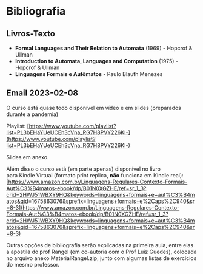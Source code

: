 
# Bibliografia

## Livros-Texto

- **Formal Languages and Their Relation to Automata** (1969) - Hopcrof & Ullman
- **Introduction to Automata, Languages and Computation** (1975) - Hopcrof & Ullman
- **Linguagens Formais e Autômatos** - Paulo Blauth Menezes

## Email 2023-02-08
  
O curso está quase todo disponível em vídeo e em slides (preparados durante a pandemia)

Playlist: [https://www.youtube.com/playlist?list=PL3bEHaYUeUCEh3cVna_RG7H8PVY226KI-](https://www.youtube.com/playlist?list=PL3bEHaYUeUCEh3cVna_RG7H8PVY226KI-)

Slides em anexo.
  
Além disso o curso está (em parte apenas) disponível no livro para Kindle Virtual (formato print replica, **não** funciona em Kindle real): [https://www.amazon.com.br/Linguagens-Regulares-Contexto-Formais-Aut%C3%B4matos-ebook/dp/B01N0XGZHE/ref=sr_1_3?crid=2HWJ51WBXY9HQ&keywords=linguagens+formais+e+aut%C3%B4matos&qid=1675863076&sprefix=linguagens+formais+e%2Caps%2C940&sr=8-3](https://www.amazon.com.br/Linguagens-Regulares-Contexto-Formais-Aut%C3%B4matos-ebook/dp/B01N0XGZHE/ref=sr_1_3?crid=2HWJ51WBXY9HQ&keywords=linguagens+formais+e+aut%C3%B4matos&qid=1675863076&sprefix=linguagens+formais+e%2Caps%2C940&sr=8-3)  

Outras opções de bibliografia serão explicadas na primeira aula, entre elas a apostila do prof Rangel (em co-autoria com o Prof Luiz Guedes), colocada no arquivo anexo MaterialRangel.zip, junto com algumas listas de exercícios do mesmo professor.
